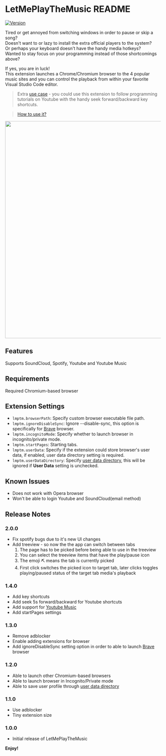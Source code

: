 # LetMePlayTheMusic README

[![Version](https://vsmarketplacebadge.apphb.com/version-short/lanly-dev.letmeplaythemusic.svg)](https://marketplace.visualstudio.com/items?itemName=lanly-dev.letmeplaythemusic)

Tired or get annoyed from switching windows in order to pause or skip a song?\
Doesn't want to or lazy to install the extra official players to the system?\
Or perhaps your keyboard doesn't have the handy media hotkeys?\
Wanted to stay focus on your programming instead of those shortcomings above?

If yes, you are in luck!\
This extension launches a Chrome/Chromium browser to the 4 popular music sites and you can control the playback from within your favorite Visual Studio Code editor.

>Extra [use case](https://github.com/lanly-dev/VSCode-LMPTM/issues/8#issuecomment-661796089) - you could use this extension to follow programming tutorials on Youtube with the handy seek forward/backward key shortcuts.

>[How to use it?](https://github.com/lanly-dev/VSCode-LMPTM/issues/1)

<img src='./media/capture2.0.png' width='700'/>

## Features
Supports SoundCloud, Spotify, Youtube and Youtube Music

## Requirements
Required Chromium-based browser

## Extension Settings
* `lmptm.browserPath`: Specify custom browser executable file path.
* `lmptm.ignoreDisableSync`: Ignore --disable-sync, this option is specifically for [Brave](https://brave.com) browser.
* `lmptm.incognitoMode`: Specify whether to launch browser in incognito/private mode.
* `lmptm.startPages`: Starting tabs.
* `lmptm.userData`: Specify if the extension could store browser's user data, if enabled, user data directory setting is required.
* `lmptm.userDataDirectory`: Specify [user data directory](https://chromium.googlesource.com/chromium/src/+/master/docs/user_data_dir.md), this will be ignored if **User Data** setting is unchecked.

## Known Issues
- Does not work with Opera browser
- Won't be able to login Youtube and SoundCloud(email method)

## Release Notes
### 2.0.0
- Fix spotify bugs due to it's new UI changes
- Add treeview - so now the the app can switch between tabs
  1. The page has to be picked before being able to use in the treeview
  2. You can select the treeview items that have  the play/pause icon
  3. The emoji ⛏️ means the tab is currently picked
  4. First click switches the picked icon to target tab, later clicks toggles playing/paused status of the target tab media's playback

### 1.4.0
- Add key shortcuts
- Add seek 5s forward/backward for Youtube shortcuts
- Add support for [Youtube Music](https://music.youtube.com/)
- Add startPages settings

### 1.3.0
- Remove adblocker
- Enable adding extensions for browser
- Add ignoreDisableSync setting option in order to able to launch [Brave](https://brave.com) browser

### 1.2.0
- Able to launch other Chromium-based browsers
- Able to launch browser in Incognito/Private mode
- Able to save user profile through [user data directory](https://chromium.googlesource.com/chromium/src/+/master/docs/user_data_dir.md)

### 1.1.0
- Use adblocker
- Tiny extension size

### 1.0.0
- Initial release of LetMePlayTheMusic

**Enjoy!**
